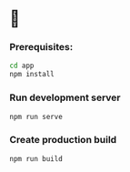 # 🚀

### Prerequisites:
```bash
cd app
npm install
```
### Run development server
```bash
npm run serve
```
### Create production build

```bash
npm run build
```
